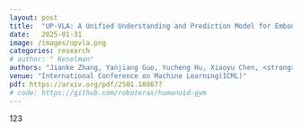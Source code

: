 ```yaml
---
layout: post
title:  "UP-VLA: A Unified Understanding and Prediction Model for Embodied Agent"
date:   2025-01-31
image: /images/upvla.png
categories: research
# author: " Keselman"
authors: "Jianke Zhang, Yanjiang Guo, Yucheng Hu, Xiaoyu Chen, <strong>Xiang Zhu</strong>, Jianyu Chen"
venue: "International Conference on Machine Learning(ICML)"
pdf: https://arxiv.org/pdf/2501.18867?
# code: https://github.com/roboterax/humanoid-gym
---
```

123